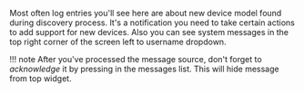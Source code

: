 Most often log entries you'll see here are about new device model found during discovery process. It's a notification you need to take certain actions to add support for new devices. Also you can see system messages in the top right corner of the screen left to username dropdown.

!!! note
    After you've processed the message source, don't forget to _acknowledge_ it by pressing <i class="fa fa-check"></i> in the messages list. This will hide message from top widget.
